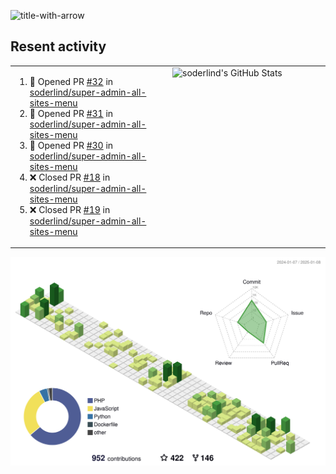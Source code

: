 
![title-with-arrow](https://github.com/soderlind/soderlind/assets/1649452/0f685042-97c3-46ba-b290-804d07f05370)



## Resent activity

<table width="100%" border="0"><tr><td width="49%">

<!--START_SECTION:activity-->
1. 💪 Opened PR [#32](https://github.com/soderlind/super-admin-all-sites-menu/pull/32) in [soderlind/super-admin-all-sites-menu](https://github.com/soderlind/super-admin-all-sites-menu)
2. 💪 Opened PR [#31](https://github.com/soderlind/super-admin-all-sites-menu/pull/31) in [soderlind/super-admin-all-sites-menu](https://github.com/soderlind/super-admin-all-sites-menu)
3. 💪 Opened PR [#30](https://github.com/soderlind/super-admin-all-sites-menu/pull/30) in [soderlind/super-admin-all-sites-menu](https://github.com/soderlind/super-admin-all-sites-menu)
4. ❌ Closed PR [#18](https://github.com/soderlind/super-admin-all-sites-menu/pull/18) in [soderlind/super-admin-all-sites-menu](https://github.com/soderlind/super-admin-all-sites-menu)
5. ❌ Closed PR [#19](https://github.com/soderlind/super-admin-all-sites-menu/pull/19) in [soderlind/super-admin-all-sites-menu](https://github.com/soderlind/super-admin-all-sites-menu)
<!--END_SECTION:activity-->
  </td>
<td width="49%" valign="top">
     <img  alt="soderlind's GitHub Stats" src="https://awesome-github-stats.azurewebsites.net/user-stats/soderlind?cardType=octocat&theme=github&preferLogin=false&Title=FFFFFF&Border=FFFFFF" />
</td></tr></table>


![](./profile-3d-contrib/profile-green-animate.svg)


